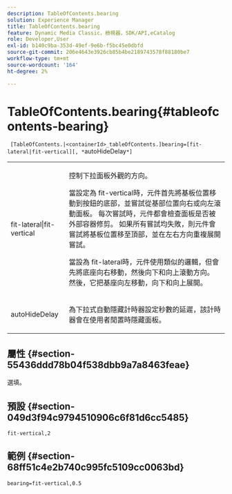 ```yaml
---
description: TableOfContents.bearing
solution: Experience Manager
title: TableOfContents.bearing
feature: Dynamic Media Classic，檢視器，SDK/API,eCatalog
role: Developer,User
exl-id: b140c9ba-353d-49ef-9e6b-f5bc45e0dbfd
source-git-commit: 206e4643e3926cb85b4be2189743578f88180be7
workflow-type: tm+mt
source-wordcount: '164'
ht-degree: 2%

---
```


# TableOfContents.bearing{#tableofcontents-bearing}

` [TableOfContents.|<containerId>_tableOfContents.]bearing=[fit-lateral|fit-vertical][, *`autoHideDelay`*]`

<table id="table_5151E6EA076C4AAD8D952A09E1F17C44"> 
 <tbody> 
  <tr> 
   <td> <p> <span class="codeph"> fit-lateral|fit-vertical</span> </p> </td> 
   <td> <p> 控制下拉面板外觀的方向。 </p> <p>當設定為<span class="codeph"> fit-vertical</span>時，元件首先將基板位置移動到按鈕的底部，並嘗試從基部位置向右或向左滾動面板。 每次嘗試時，元件都會檢查面板是否被外部容器修剪。 如果所有嘗試均失敗，則元件會嘗試將基板位置移至頂部，並在左右方向重複展開嘗試。 </p> <p>當設為<span class="codeph"> fit-lateral</span>時，元件使用類似的邏輯，但會先將底座向右移動，然後向下和向上滾動方向。 然後，它把基座向左移動，向下和向上展開。 </p> </td> 
  </tr> 
  <tr> 
   <td> <p> <span class="codeph"><span class="varname"> autoHideDelay</span></span> </p> </td> 
   <td> <p> 為下拉式自動隱藏計時器設定秒數的延遲，該計時器會在使用者閒置時隱藏面板。 </p> </td> 
  </tr> 
 </tbody> 
</table>

## 屬性 {#section-55436ddd78b04f538dbb9a7a8463feae}

選填。

## 預設 {#section-049d3f94c9794510906c6f81d6cc5485}

`fit-vertical,2`

## 範例 {#section-68ff51c4e2b740c995fc5109cc0063bd}

`bearing=fit-vertical,0.5`
